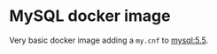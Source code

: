 # MySQL docker image

Very basic docker image adding a `my.cnf` to [mysql:5.5](https://registry.hub.docker.com/_/mysql/).
